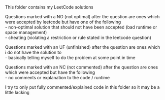 
This folder contains my LeetCode solutions

Questions marked with a NO (not optimal) after the question are ones which were accepted by leetcode but have one of the following  
    - non-optimal solution that should not have been accepted  (bad runtime or space management)  
    - cheating (violating a restriction or rule stated in the leetcode question)

Questions marked with an UF (unfinished) after the question are ones which i do not have the solution to  
    - basically telling myself to do the problem at some point in time  

Questions marked with an NC (not commented) after the question are ones which were accepted but have the following  
    - no comments or explanation to the code / runtime


I try to only put fully commented/explained code in this folder so it may be a little lacking 
